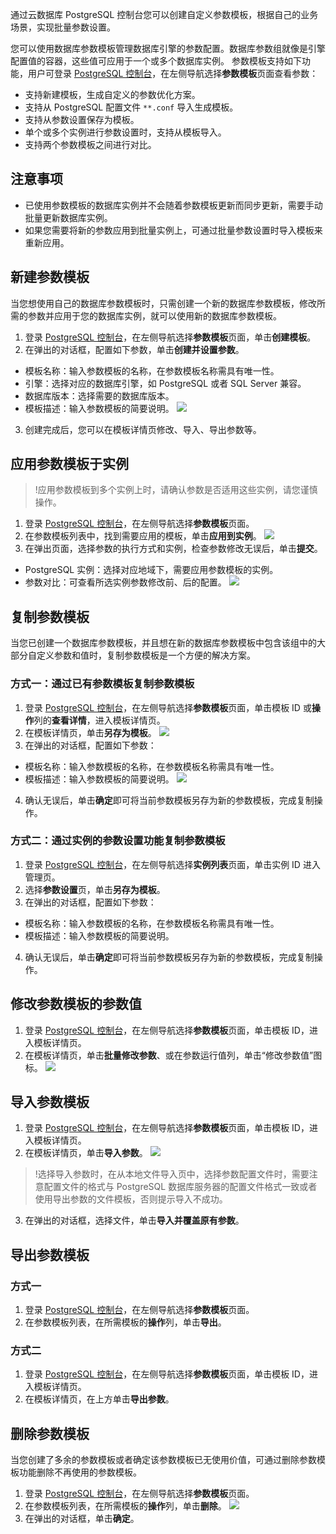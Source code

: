 通过云数据库 PostgreSQL 控制台您可以创建自定义参数模板，根据自己的业务场景，实现批量参数设置。

您可以使用数据库参数模板管理数据库引擎的参数配置。数据库参数组就像是引擎配置值的容器，这些值可应用于一个或多个数据库实例。
参数模板支持如下功能，用户可登录 [PostgreSQL 控制台](https://console.cloud.tencent.com/postgres)，在左侧导航选择**参数模板**页面查看参数：
- 支持新建模板，生成自定义的参数优化方案。
- 支持从 PostgreSQL 配置文件 `**.conf` 导入生成模板。
- 支持从参数设置保存为模板。
- 单个或多个实例进行参数设置时，支持从模板导入。
- 支持两个参数模板之间进行对比。 

## 注意事项
- 已使用参数模板的数据库实例并不会随着参数模板更新而同步更新，需要手动批量更新数据库实例。
- 如果您需要将新的参数应用到批量实例上，可通过批量参数设置时导入模板来重新应用。

## 新建参数模板
当您想使用自己的数据库参数模板时，只需创建一个新的数据库参数模板，修改所需的参数并应用于您的数据库实例，就可以使用新的数据库参数模板。
1. 登录 [PostgreSQL 控制台](https://console.cloud.tencent.com/postgres)，在左侧导航选择**参数模板**页面，单击**创建模板**。
2. 在弹出的对话框，配置如下参数，单击**创建并设置参数**。
 - 模板名称：输入参数模板的名称，在参数模板名称需具有唯一性。
 - 引擎：选择对应的数据库引擎，如 PostgreSQL 或者 SQL Server 兼容。
 - 数据库版本：选择需要的数据库版本。
 - 模板描述：输入参数模板的简要说明。
![](https://qcloudimg.tencent-cloud.cn/raw/2c72e3e3136f749af15304f938698142.png)
3. 创建完成后，您可以在模板详情页修改、导入、导出参数等。

## 应用参数模板于实例
>!应用参数模板到多个实例上时，请确认参数是否适用这些实例，请您谨慎操作。
>
1. 登录 [PostgreSQL 控制台](https://console.cloud.tencent.com/postgres)，在左侧导航选择**参数模板**页面。
2. 在参数模板列表中，找到需要应用的模板，单击**应用到实例**。
![](https://qcloudimg.tencent-cloud.cn/raw/128c822fc5071576d923a4d4cf24ba0d.png)
3. 在弹出页面，选择参数的执行方式和实例，检查参数修改无误后，单击**提交**。
 - PostgreSQL 实例：选择对应地域下，需要应用参数模板的实例。
 - 参数对比：可查看所选实例参数修改前、后的配置。
![](https://qcloudimg.tencent-cloud.cn/raw/cadbb35852b7f395e7a5c3af91d1922e.png)

## 复制参数模板
当您已创建一个数据库参数模板，并且想在新的数据库参数模板中包含该组中的大部分自定义参数和值时，复制参数模板是一个方便的解决方案。

### 方式一：通过已有参数模板复制参数模板
1. 登录 [PostgreSQL 控制台](https://console.cloud.tencent.com/postgres)，在左侧导航选择**参数模板**页面，单击模板 ID 或**操作**列的**查看详情**，进入模板详情页。
2. 在模板详情页，单击**另存为模板**。
![](https://qcloudimg.tencent-cloud.cn/raw/4189fafbb92d0156fa8086039e46c364.png)
3. 在弹出的对话框，配置如下参数：
 - 模板名称：输入参数模板的名称，在参数模板名称需具有唯一性。
 - 模板描述：输入参数模板的简要说明。
![](https://qcloudimg.tencent-cloud.cn/raw/2c813892e0b8fa77fae2016905ea170b.png)
4. 确认无误后，单击**确定**即可将当前参数模板另存为新的参数模板，完成复制操作。

### 方式二：通过实例的参数设置功能复制参数模板
1. 登录 [PostgreSQL 控制台](https://console.cloud.tencent.com/postgres)，在左侧导航选择**实例列表**页面，单击实例 ID 进入管理页。
2. 选择**参数设置**页，单击**另存为模板**。
3. 在弹出的对话框，配置如下参数：
 - 模板名称：输入参数模板的名称，在参数模板名称需具有唯一性。
 - 模板描述：输入参数模板的简要说明。
4. 确认无误后，单击**确定**即可将当前参数模板另存为新的参数模板，完成复制操作。

## 修改参数模板的参数值
1. 登录 [PostgreSQL 控制台](https://console.cloud.tencent.com/postgres)，在左侧导航选择**参数模板**页面，单击模板 ID，进入模板详情页。
2. 在模板详情页，单击**批量修改参数**、或在参数运行值列，单击“修改参数值”图标。
![](https://qcloudimg.tencent-cloud.cn/raw/707c7cea8ebf6b0f29586af474d99b52.png)

## 导入参数模板
1. 登录 [PostgreSQL 控制台](https://console.cloud.tencent.com/postgres)，在左侧导航选择**参数模板**页面，单击模板 ID，进入模板详情页。
2. 在模板详情页，单击**导入参数**。
![](https://qcloudimg.tencent-cloud.cn/raw/bc0ea9d94fd0c65ffdc5362e71a3ce20.png)
>!选择导入参数时，在从本地文件导入页中，选择参数配置文件时，需要注意配置文件的格式与  PostgreSQL  数据库服务器的配置文件格式一致或者使用导出参数的文件模板，否则提示导入不成功。
>
3. 在弹出的对话框，选择文件，单击**导入并覆盖原有参数**。

## 导出参数模板
### 方式一
1. 登录 [PostgreSQL 控制台](https://console.cloud.tencent.com/postgres)，在左侧导航选择**参数模板**页面。
2. 在参数模板列表，在所需模板的**操作**列，单击**导出**。

### 方式二
1. 登录 [PostgreSQL 控制台](https://console.cloud.tencent.com/postgres)，在左侧导航选择**参数模板**页面，单击模板 ID，进入模板详情页。
2. 在模板详情页，在上方单击**导出参数**。

## 删除参数模板
当您创建了多余的参数模板或者确定该参数模板已无使用价值，可通过删除参数模板功能删除不再使用的参数模板。

1. 登录 [PostgreSQL 控制台](https://console.cloud.tencent.com/postgres)，在左侧导航选择**参数模板**页面。
2. 在参数模板列表，在所需模板的**操作**列，单击**删除**。
![](https://qcloudimg.tencent-cloud.cn/raw/60b0083af15ac743546c452d8c0c3030.png)
3. 在弹出的对话框，单击**确定**。
